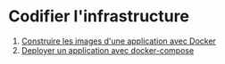 # Codifier l'infrastructure

1. [Construire les images d'une application avec Docker](./construire_les_images_d_une_application_avec_Docker.md)
2. [Deployer un application avec docker-compose](./deployer_une_application_avec_docker-compose.md)